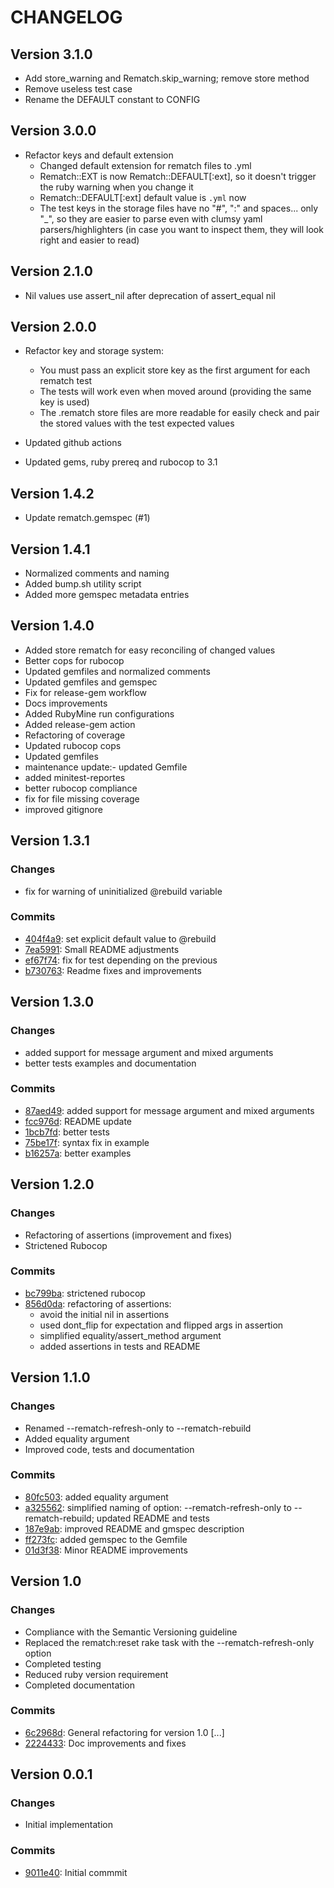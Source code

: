 # CHANGELOG

## Version 3.1.0

- Add store_warning and Rematch.skip_warning; remove store method
- Remove useless test case
- Rename the DEFAULT constant to CONFIG

## Version 3.0.0

- Refactor keys and default extension
  - Changed default extension for rematch files to .yml
  - Rematch::EXT is now Rematch::DEFAULT[:ext], so it doesn't trigger the ruby warning when you change it
  - Rematch::DEFAULT[:ext] default value is `.yml` now
  - The test keys in the storage files have no "#", ":" and spaces... only "_", so they are easier to parse even with clumsy 
    yaml parsers/highlighters (in case you want to inspect them, they will look right and easier to read)

## Version 2.1.0

- Nil values use assert_nil after deprecation of assert_equal nil

## Version 2.0.0

- Refactor key and storage system:
  - You must pass an explicit store key as the first argument for each rematch test
  - The tests will work even when moved around (providing the same key is used)
  - The .rematch store files are more readable for easily check and pair the stored values with the test expected values

- Updated github actions
- Updated gems, ruby prereq and rubocop to 3.1

## Version 1.4.2

- Update rematch.gemspec (#1)

## Version 1.4.1

- Normalized comments and naming
- Added bump.sh utility script
- Added more gemspec metadata entries

## Version 1.4.0

- Added store rematch for easy reconciling of changed values
- Better cops for rubocop
- Updated gemfiles and normalized comments
- Updated gemfiles and gemspec
- Fix for release-gem workflow
- Docs improvements
- Added RubyMine run configurations
- Added release-gem action
- Refactoring of coverage
- Updated rubocop cops
- Updated gemfiles
- maintenance update:- updated Gemfile
- added minitest-reportes
- better rubocop compliance
- fix for file missing coverage
- improved gitignore

## Version 1.3.1

### Changes

- fix for warning of uninitialized @rebuild variable

### Commits

- [404f4a9](http://github.com/ddnexus/rematch/commit/404f4a9): set explicit default value to @rebuild
- [7ea5991](http://github.com/ddnexus/rematch/commit/7ea5991): Small README adjustments
- [ef67f74](http://github.com/ddnexus/rematch/commit/ef67f74): fix for test depending on the previous
- [b730763](http://github.com/ddnexus/rematch/commit/b730763): Readme fixes and improvements

## Version 1.3.0

###  Changes

- added support for message argument and mixed arguments
- better tests examples and documentation

### Commits

- [87aed49](http://github.com/ddnexus/rematch/commit/87aed49): added support for message argument and mixed arguments
- [fcc976d](http://github.com/ddnexus/rematch/commit/fcc976d): README update
- [1bcb7fd](http://github.com/ddnexus/rematch/commit/1bcb7fd): better tests
- [75be17f](http://github.com/ddnexus/rematch/commit/75be17f): syntax fix in example
- [b16257a](http://github.com/ddnexus/rematch/commit/b16257a): better examples

## Version 1.2.0

###  Changes

- Refactoring of assertions (improvement and fixes)
- Strictened Rubocop

### Commits

- [bc799ba](http://github.com/ddnexus/rematch/commit/bc799ba): strictened rubocop
- [856d0da](http://github.com/ddnexus/rematch/commit/856d0da): refactoring of assertions:
  - avoid the initial nil in assertions
  - used dont_flip for expectation and flipped args in assertion
  - simplified equality/assert_method argument
  - added assertions in tests and README

## Version 1.1.0

### Changes

- Renamed --rematch-refresh-only to --rematch-rebuild
- Added equality argument
- Improved code, tests and documentation

### Commits

- [80fc503](http://github.com/ddnexus/rematch/commit/80fc503): added equality argument
- [a325562](http://github.com/ddnexus/rematch/commit/a325562): simplified naming of option: --rematch-refresh-only to --rematch-rebuild; updated README and tests
- [187e9ab](http://github.com/ddnexus/rematch/commit/187e9ab): improved README and gmspec description
- [ff273fc](http://github.com/ddnexus/rematch/commit/ff273fc): added gemspec to the Gemfile
- [01d3f38](http://github.com/ddnexus/rematch/commit/01d3f38): Minor README improvements

## Version 1.0

### Changes

- Compliance with the Semantic Versioning guideline
- Replaced the rematch:reset rake task with the --rematch-refresh-only option
- Completed testing
- Reduced ruby version requirement
- Completed documentation

### Commits

- [6c2968d](http://github.com/ddnexus/rematch/commit/6c2968d): General refactoring for version 1.0 \[...\]
- [2224433](http://github.com/ddnexus/rematch/commit/2224433): Doc improvements and fixes

## Version 0.0.1

### Changes

- Initial implementation

### Commits

- [9011e40](http://github.com/ddnexus/rematch/commit/9011e40): Initial commmit
